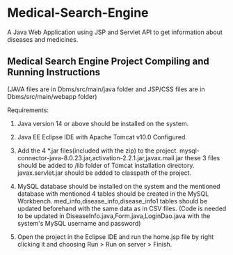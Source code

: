 # Medical-Search-Engine
A Java Web Application using JSP and Servlet API to get information about diseases and medicines.


## Medical Search Engine Project Compiling and Running Instructions ##

(JAVA files are in Dbms/src/main/java folder and JSP/CSS files are in Dbms/src/main/webapp folder)

Requirements:

1) Java version 14 or above should be installed on the system.

2) Java EE Eclipse IDE with Apache Tomcat v10.0 Configured.

3) Add the 4 *.jar files(included with the zip) to the project.
	mysql-connector-java-8.0.23.jar,activation-2.2.1.jar,javax.mail.jar these 3 files should be added to /lib folder of Tomcat installation directory.
	javax.servlet.jar should be added to classpath of the project.

4) MySQL database should be installed on the system and the mentioned database with mentioned 4 tables should be created in the MySQL Workbench.
	med_info,disease_info,disease_info1 tables should be updated beforehand with the same data as in CSV files.
	(Code is needed to be updated in DiseaseInfo.java,Form.java,LoginDao.java with the system's MySQL username and password)

5) Open the project in the Eclipse IDE and run the home.jsp file by right clicking it and choosing Run > Run on server > Finish.
